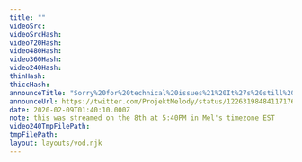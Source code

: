 ```yaml
---
title: ""
videoSrc: 
videoSrcHash: 
video720Hash: 
video480Hash: 
video360Hash: 
video240Hash: 
thinHash: 
thiccHash: 
announceTitle: "Sorry%20for%20technical%20issues%21%20It%27s%20still%20early%20days...%20lol.%20But%20everything%20is%20working%20and%20I%27m%20getting%20onliiineeee%21%21%21"
announceUrl: https://twitter.com/ProjektMelody/status/1226319848411717632
date: 2020-02-09T01:40:10.000Z
note: this was streamed on the 8th at 5:40PM in Mel's timezone EST
video240TmpFilePath: 
tmpFilePath: 
layout: layouts/vod.njk
---
```


